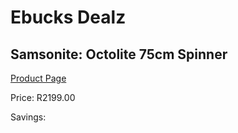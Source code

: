 
# Ebucks Dealz
## Samsonite: Octolite 75cm Spinner
[Product Page](https://www.ebucks.com/web/shop/productSelected.do?prodId=548703849&catId=363334443)

Price: R2199.00

Savings: 


	